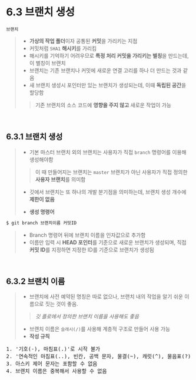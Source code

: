 <h1>6.3 브랜치 생성</h1>

`브랜치` <br>


> - **가상의 작업 폴더**이자 공통된 **커밋**을 가리키는 지점
> - 커밋처럼 `SHA1` **해시키**를 가리킴
> - 해시키를 기억하기 어려우므로 **특정 처리 커밋을 가리키는 별칭**을 만드는데, 이 별칭이 브랜치
> - 브랜치는 기존 브랜치나 커밋에 새로운 연결 고리를 하나 더 만드는 것과 같음
> - 새 브랜치 생성시 포인터만 있는 브랜치가 생성되는데, 이때 **독립된 공간**을 할당함
>> 기존 브랜치의 소스 코드에 **영향을 주지 않고** 새로운 작업이 가능

<br>
<h2>6.3.1 브랜치 생성</h2>

> - 기본 마스터 브랜치 외의 브랜치는 사용자가 직접 `branch` 명령어를 이용해 생성해야함
>> 이 때 만들어지는 브랜치는 `master` 브랜치가 아닌 사용자가 직접 정의한 **사용자 브랜치**를 의미함
> - 깃에서 브랜치는 또 하나의 개발 분기점을 의미하는데, 브랜치 생성 개수에 **제한이 없음**
>
> - **생성 명령어**

```bash
$ git branch 브랜치이름 커밋ID
```
> - Branch 명령어 뒤에 브랜치 이름을 인자값으로 추가함
> - 이름만 입력 시 **HEAD 포인터**를 기준으로 새로운 브랜치가 생성되며, 직접 **커밋 ID**를 지정하면 지정한 ID를 기준으로 브랜치가 생성됨

<br>
<h2>6.3.2 브랜치 이름</h2>

> - 브랜치에 사전 예약된 명칭은 따로 없으나, 브랜치 내의 작업을 알기 쉬운 이름으로 짓는 것이 좋음.
>> *깃 플로에서 정의한 브랜치 이름을 사용해도 좋음*
> - 브랜치 이름은 `슬래시(/)`를 사용해 계층적 구조로 만들어 사용 가능
> - **작성 규칙**
<pre>
1. '기호(-), 마침표(.)'로 시작 불가
2. '연속적인 마침표(..), 빈칸, 공백 문자, 물결(~), 캐럿(^), 물음표(?), 별표(*), 대괄호([])' 등은 포함할 수 없음
3. 아스키 제어 문자는 포함할 수 없음
4. 브랜치 이름은 중복해서 사용할 수 없음
</pre>